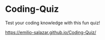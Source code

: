 # Coding-Quiz

Test your coding knowledge with this fun quiz!

https://emilio-salazar.github.io/Coding-Quiz/
